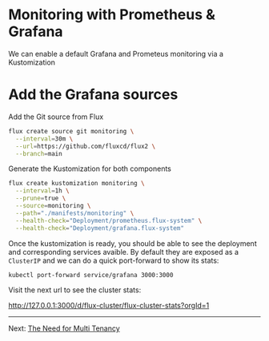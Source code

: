 # Monitoring with Prometheus & Grafana

We can enable a default Grafana and Prometeus monitoring via a Kustomization

# Add the Grafana sources

Add the Git source from Flux

```sh
flux create source git monitoring \
  --interval=30m \
  --url=https://github.com/fluxcd/flux2 \
  --branch=main
```

Generate the Kustomization for both components

```sh
flux create kustomization monitoring \
  --interval=1h \
  --prune=true \
  --source=monitoring \
  --path="./manifests/monitoring" \
  --health-check="Deployment/prometheus.flux-system" \
  --health-check="Deployment/grafana.flux-system"
```

Once the kustomization is ready, you should be able to see the deployment and
corresponding services avaible. By default they are exposed as a `ClusterIP`
and we can do a quick port-forward to show its stats:

```sh
kubectl port-forward service/grafana 3000:3000
```

Visit the next url to see the cluster stats:

  <http://127.0.0.1:3000/d/flux-cluster/flux-cluster-stats?orgId=1>

---
Next: [The Need for Multi Tenancy](../05-Multi-Tenancy-with-Flux/01-The-Need-for-Multi-Tenancy.md)
